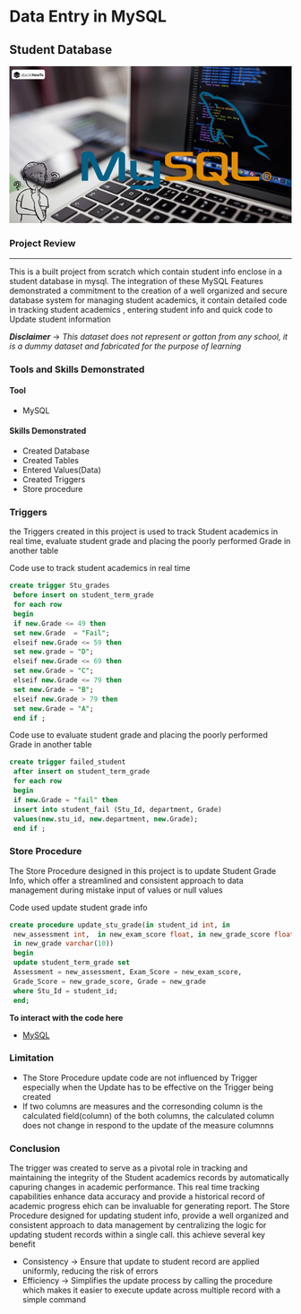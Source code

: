 # Data Entry in MySQL
## Student Database
![](mysql_picture.jpg)

### Project Review
---

This is a built project from scratch which contain student info enclose in a student database in mysql. The integration of these MySQL Features demonstrated a commitment to the creation of a well organized and secure database system for managing student academics, it contain detailed code in tracking student academics , entering student info and quick code to Update student information

**_Disclaimer_** -> _This dataset does not represent or gotton from any school, it is a dummy dataset and fabricated for the purpose of learning_

### Tools and Skills Demonstrated

#### Tool
- MySQL

#### Skills Demonstrated

- Created Database
- Created Tables
- Entered Values(Data)
- Created Triggers
- Store procedure

### Triggers
the Triggers created in this project is used to track Student academics in real time, evaluate student grade and placing the poorly performed Grade in another table

Code use to track student academics in real time

```sql
create trigger Stu_grades
 before insert on student_term_grade
 for each row
 begin
 if new.Grade <= 49 then 
 set new.Grade  = "Fail";
 elseif new.Grade <= 59 then 
 set new.grade = "D";
 elseif new.Grade <= 69 then 
 set new.Grade = "C";
 elseif new.Grade <= 79 then 
 set new.Grade = "B";
 elseif new.Grade > 79 then 
 set new.Grade = "A";
 end if ;
```

Code use to evaluate student grade and placing the poorly performed Grade in another table

```sql
create trigger failed_student
 after insert on student_term_grade
 for each row
 begin
 if new.Grade = "fail" then
 insert into student_fail (Stu_Id, department, Grade)
 values(new.stu_id, new.department, new.Grade);
 end if ;
```

### Store Procedure

The Store Procedure designed in this project is to update Student Grade Info, which offer a streamlined and consistent approach to data management during mistake input of values or null values

Code used update student grade info

```sql
create procedure update_stu_grade(in student_id int, in 
 new_assessment int,  in new_exam_score float, in new_grade_score float,
 in new_grade varchar(10))
 begin 
 update student_term_grade set 
 Assessment = new_assessment, Exam_Score = new_exam_score,
 Grade_Score = new_grade_score, Grade = new_grade
 where Stu_Id = student_id;
 end;
```
**To interact with the code here**
- [MySQL](Data_entry_in_mysql.sql)

### Limitation

- The Store Procedure update code are not influenced by Trigger especially when the Update has to be effective on the Trigger being created
- If two columns are measures and the corresonding column is the calculated field(column) of the both columns, the calculated column does not change in respond to the update of the measure columnns

### Conclusion

The trigger was created to serve as a pivotal role in tracking and maintaining the integrity of the Student academics records by automatically capuring changes in academic performance. This real time tracking capabilities enhance data accuracy and provide a historical record of academic progress ehich can be invaluable for generating report.
The Store Procedure designed for updating student info, provide a well organized and consistent approach to data management by centralizing the logic for updating student records within a single call. this achieve several key benefit
- Consistency -> Ensure that update to student record are applied uniformly, reducing the risk of errors
- Efficiency -> Simplifies the update process by calling the procedure which makes it easier to execute update across multiple record with a simple command

